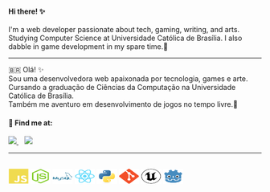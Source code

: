 #### Hi there! ✨
I'm a web developer passionate about tech, gaming, writing, and arts.<br>
Studying Computer Science at Universidade Católica de Brasília.
I also dabble in game development in my spare time.👾<br>

<hr>

🇧🇷 Olá! ✨<br>
Sou uma desenvolvedora web apaixonada por tecnologia, games e arte. <br>
Cursando a graduação de Ciências da Computação na Universidade Católica de Brasília.<br>
Também me aventuro em desenvolvimento de jogos no tempo livre.👾<br>

#### 🔹 Find me at:
<p align="left">
    <a href="mailto:thna.rdg@gmail.com">
        <img src="https://img.shields.io/badge/gmail-D14836?&style=for-the-badge&logo=gmail&logoColor=white&link=mailto:thna.rdg@gmail.com">
    </a>
    &nbsp;&nbsp;
    <a href="https://www.linkedin.com/in/thayna-rdg">
        <img src="https://img.shields.io/badge/linkedin-%230077B5.svg?&style=for-the-badge&logo=linkedin&logoColor=white&link=mailto:https://www.linkedin.com/in/thayna-rdg">
    </a>
</p>

<hr>
<div style="display: inline_block"><br>
  <img align="center" alt="Javascript" height="30" width="40" src="https://raw.githubusercontent.com/devicons/devicon/master/icons/javascript/javascript-plain.svg">
  <img align="center" alt="Nodejs" height="30" width="40" src="https://raw.githubusercontent.com/devicons/devicon/1119b9f84c0290e0f0b38982099a2bd027a48bf1/icons/nodejs/nodejs-original.svg">
  <img align="center" alt="Nodejs" height="30" width="40" src="https://raw.githubusercontent.com/devicons/devicon/1119b9f84c0290e0f0b38982099a2bd027a48bf1/icons/mysql/mysql-plain-wordmark.svg">
  <img align="center" alt="React" height="30" width="40" src="https://raw.githubusercontent.com/devicons/devicon/master/icons/react/react-original.svg">
  <img align="center" alt="Python" height="30" width="40" src="https://raw.githubusercontent.com/devicons/devicon/master/icons/python/python-original.svg">
  <img align="center" alt="Git" height="30" width="40" src="https://raw.githubusercontent.com/devicons/devicon/2ae2a900d2f041da66e950e4d48052658d850630/icons/git/git-plain.svg">
  <img align="center" alt="Unreal" height="30" width="40" src="https://raw.githubusercontent.com/devicons/devicon/1119b9f84c0290e0f0b38982099a2bd027a48bf1/icons/unrealengine/unrealengine-original.svg">
  <img align="center" alt="Godot" height="30" width="40" src="https://raw.githubusercontent.com/devicons/devicon/2ae2a900d2f041da66e950e4d48052658d850630/icons/godot/godot-original.svg">
  
</div>
